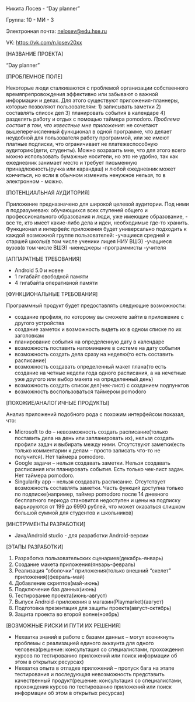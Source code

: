 Никита Лосев - “Day planner”

Группа: 10 - МИ - 3

Электронная почта: nelosev@edu.hse.ru

VK: https://vk.com/n.losev20xx

[НАЗВАНИЕ ПРОЕКТА]

“Day planner”

[ПРОБЛЕМНОЕ ПОЛЕ]

Некоторые люди сталкиваются с проблемой организации собственного времяпрепровождения эффективно или забывают о важной информации и делах. Для этого существуют приложения-планнеры, которые позволяют пользователям: 1) записывать заметки 2) составлять список дел 3) планировать события в календаре 4) разделять работу и отдых с помощью таймера pomodoro. *Проблема состоит в том, что известные мне приложения*: не сочетают вышеперечисленный функционал в одной программе, что делает неудобной для пользователя работу программой, или же имеют платные подписки, что ограничивает не платежеспособную аудиторию(дети, студенты). Можно возразить мне, что для этого всего можно использовать бумажные носители, но это не удобно, так как ежедневник занимает место и требует письменную принадлежность(ручка или карандаш) и любой ежедневник может кончиться, но если в обычном изменить ненужное нельзя, то в электронном - можно. 

[ПОТЕНЦИАЛЬНАЯ АУДИТОРИЯ]

Приложение предназначено для широкой целевой аудитории. Под ними я подразумеваю: обучающихся всех ступеней общего и профессионального образования и люди, уже имеющие образование, - все те, кто имеет какие-либо дела и идеи, необходимые где-то хранить. Функционал и интерфейс приложения будет универсально подходить к каждой возможной группе пользователей:
-учащиеся средней и старшей школы(в том числе ученики лицея НИУ ВШЭ)
-учащиеся вузов(в том числе ВШЭ)
-менеджеры
-программисты
-учителя

[АППАРАТНЫЕ ТРЕБОВАНИЯ]

- Android 5.0 и новее
- 1 гигабайт свободной памяти
- 4 гигабайта оперативной памяти

[ФУНКЦИОНАЛЬНЫЕ ТРЕБОВАНИЯ]

Программный продукт будет предоставлять следующие возможности:
 - создание профиля, по которому вы сможете зайти в приложение с другого устройства
 - создание заметок и возможность видеть их в одном списке по их заголовкам
 - планирование события на определенную дату в календаре
 - возможность поставить напоминание в системе на дату события
 - возможность создать дела сразу на неделю(то есть составить расписание)
 - возможность создавать определенный макет плана(то есть создание на четные недели года одного расписания, а на нечетные уже другого или выбор макета на определенный день)
 - возможность создать список дел(чек-лист) с созданием подпунктов
 - возможность воспользоваться таймером pomodoro

[ПОХОЖИЕ/АНАЛОГИЧНЫЕ ПРОДУКТЫ]

Анализ приложений подобного рода с похожим интерфейсом показал, что:
 - Microsoft to do – невозможность создать расписание(только поставить дела на день или запланировать их), нельзя создать профили задач и выбирать между ними. Отсутствуют заметки(есть только комментарии к делам – просто записать что-то не получится). Нет таймера pomodoro.
 - Google задачи – нельзя создавать заметки. Нельзя создавать расписания или планировать события. Есть только чек-лист задач. Нет таймера pomodoro.
 - Singularity app – нельзя создавать расписание. Отсутствует возможность составлять заметки. Часть функций доступна только по подписке(например, таймер pomodoro после 14 дневного бесплатного периода становится недоступен и цены на подписку варьируются от 199 до 6990 рублей, что может оказаться слишком большой суммой для студентов и школьников)

[ИНСТРУМЕНТЫ РАЗРАБОТКИ]

 - Java/Android studio - для разработки Android-версии

[ЭТАПЫ РАЗРАБОТКИ]

1. Разработка пользовательских сценариев(декабрь-январь)
2. Создание макета приложения(январь-февраль)
3. Реализация “оболочки” приложения(только внешний “скелет” приложения)(февраль-май)
4. Добавление скриптов(май-июнь)
5. Подключение баз данных(июнь)
6. Тестирование проекта(июнь-август)
7. Выпуск Android-приложения в магазин(Playmarket)(август)
8. Подготовка презентация для защиты проекта(август-октябрь)
9. Защита проекта во второй волне(ноябрь)

[ВОЗМОЖНЫЕ РИСКИ И ПУТИ ИХ РЕШЕНИЯ]

 - Нехватка знаний в работе с базами данных – могут возникнуть проблемы с реализацией единого аккаунта для одного человека(решение: консультация со специалистами, прохождения курсов по тестированию приложений или поиск информации об этом в открытых ресурсах)
 - Нехватка опыта в отладке приложений – пропуск бага на этапе тестирования и последующая невозможность представить качественный продукт(решение: консультация со специалистами,  прохождения курсов по тестированию приложений или поиск информации об этом в открытых ресурсах)

